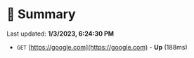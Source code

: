 # 📖 Summary
Last updated: **1/3/2023, 6:24:30 PM**

- `GET` [https://google.com](https://google.com) - **Up** (188ms)
